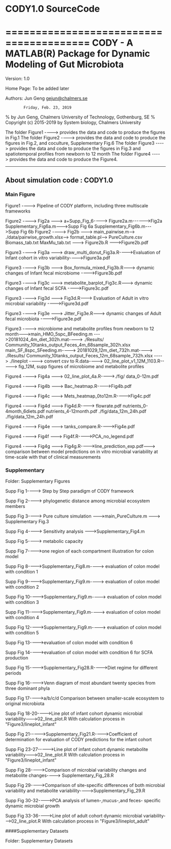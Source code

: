 # CODY1.0 SourceCode
========================================
 CODY - A MATLAB(R) Package for 
 Dynamic Modeling of Gut Microbiota
======================================

Version:    1.0

Home Page:  To be added later

Authors:    Jun Geng <gejun@chalmers.se>

            Friday, Feb. 23, 2019

%   by Jun Geng, Chalmers University of Technology, Gothenburg, SE
%   Copyright (c) 2015-2019 by System biology, Chalmers University

The folder Figure1 ----> provides the data and code to produce the
                         figures in Fig.1 
The folder Figure2 ----> provides the data and code to produce the 
                         figures in Fig.2, and coculture, Supplementary Fig.6
The folder Figure3 ----> provides the data and code to produce the 
                         figures in Fig.3 and spatiotemporal 
                         profiles from newborn to 12 month
The folder Figure4 ----> provides the data and code to produce the 
                         Figure4.

------------------------------------------------------------------------
About simulation code : CODY1.0 
------------------------------------------------------------------------
### Main Figure 
Figure1 ----> Pipeline of CODY platform, including three multiscale frameworks

Figure2 ----> Fig2a ---> a+Supp_Fig_6---->
                          Figure2a.m------>Fig2a
                          Supplementary_Fig6a.m--->Supp Fig 6a
                          Supplementary_Fig6b.m--->Supp Fig 6b
Figure2 ----> Fig2b ---> main_pairwise.m-->
                            ./data/pairwise_growth.xlsx-->
                            format_table.pl--> PureCulture.csv
                            Biomass_tab.txt MaxMu_tab.txt --->
                            Figure2b.R --->Figure2b.pdf
                            
Figure3 ----> Fig3a ---> draw_multi_donut_Fig3a.R---->Evaluation of 
Infant cohort in vitro variability---->Figure3a.pdf
                            
Figure3 ----> Fig3b ---> Box_formula_mixed_Fig3b.R--->
                         dynamic changes of Infant fecal microbiome
                         ---->Figure3b.pdf
                         
Figure3 ----> Fig3c ---> metabolite_barplot_Fig3c.R--->
                         dynamic changes of Infant fecal SCFA
                         ---->Figure3c.pdf
                         
Figure3 ----> Fig3d ---> Fig3d.R--->
                         Evaluation of Adult in vitro microbial variability
                         ---->Figure3d.pdf
                         
Figure3 ----> Fig3e ---> Jitter_Fig3e.R--->
                         dynamic changes of Adult fecal microbiota
                         ---->Figure3e.pdf
                         
Figure3 ----> microbiome and metabolite profiles from newborn to
                            12 month--->main_HMO_5spc_BFeeding.m 
                            --->20181024_4m_diet_302h.mat---->
                            ./Results/
                            Community_10tanks_output_Feces_4m_68sample_302h.xlsx
                            main_SF_8spc_SFeeding.m---->
                            20181029_12m_diet_732h.mat---->
                            ./Results/
                            Community_10tanks_output_Feces_12m_68sample_732h.xlsx
                            ----> ./lineplot ----> 
                            convert csv to R.data---->
                            02_line_plot_v1_12M_1103.R----->
                            fig_12M, supp figures of microbiome
                            and metabolite profiles
                            
Figure4 ----> Fig4a ---> 02_line_plot_4a.R---->./fig/
                         data_0-12m.pdf
                         
Figure4 ----> Fig4b ---> Bac_heatmap.R---->Fig4b.pdf
                         
Figure4 ----> Fig4c ---> Mets_heatmap_0to12m.R---->Fig4c.pdf

Figure4 ----> Fig4d ---> Fig4d.R---->
                         flowrate.pdf
                         nutrients_0-4month_6diets.pdf
                         nutrients_4-12month.pdf
                         ./fig/data_12m_24h.pdf
                         ./fig/data_12m_24h.pdf
                         
Figure4 ----> Fig4e ---> tanks_compare.R---->Fig4e.pdf

Figure4 ----> Fig4f ---> Fig4f.R---->PCA_no_legend.pdf

Figure4 ----> Fig4g ---> Fig4g.R---->line_prediction_exp.pdf--->
                         comparison between model predictions on 
                         in vitro microbial variability at time-scale with
                         that of clinical measurements
                         
### Supplementary 
Folder: Supplementary Figures

  Supp Fig 1----> Step by Step paradigm of CODY framework
  
  Supp Fig 2----> phylogenetic distance among microbial ecosystem members
  
  Supp Fig 3----> Pure culture simulation --->main_PureCulture.m ---> Supplementary Fig.3
  
  Supp Fig 4----> Sensitivity analysis --->Supplementary_Fig4.m
  
  Supp Fig 5----> metabolic capacity
  
  Supp Fig 7---->one region of each compartment illustration for colon model
  
  Supp Fig 8---->Supplementary_Fig8.m----> evaluation of colon model with condition 1
  
  Supp Fig 9---->Supplementary_Fig9.m----> evaluation of colon model with condition 2
  
  Supp Fig 10---->Supplementary_Fig9.m----> evaluation of colon model with condition 3

  Supp Fig 11---->Supplementary_Fig9.m----> evaluation of colon model with condition 4
  
  Supp Fig 12---->Supplementary_Fig9.m----> evaluation of colon model with condition 5
  
  Supp Fig 13---->evaluation of colon model with condition 6
  
  Supp Fig 14---->evaluation of colon model with condition 6 for SCFA production
  
  Supp Fig 15---->Supplementary_Fig28.R---->Diet regime for different periods
  
  Supp Fig 16---->Venn diagram of most abundant twenty species from three dominant phyla
  
  Supp Fig 17---->a/b/c/d Comparison between smaller-scale ecosystem to original microbiota
  
  Supp Fig 18-20---->Line plot of infant cohort dynamic microbial variability--->02_line_plot.R
  With calculation process in "Figure3/lineplot_infant"
  
  Supp Fig 21----->Supplementary_Fig21.R---->Coefficient of determination for evaluation of CODY predictions for the infant cohort
  
  Supp Fig 23-27----->Line plot of infant cohort dynamic metabolite variability--->02_line_plot.R
  With calculation process in "Figure3/lineplot_infant"
  
  Supp Fig 28---->Comparison of microbial variability changes and metabolite changes----> Supplementary_Fig_28.R
  
  Supp Fig 29---->Comparison of site-specific differences of both microbial variability and metabolite variability---->Supplementary_Fig_29.R
  
  Supp Fig 30-32---->PCA analysis of lumen-,mucus-,and feces- specific dynamic microbial growth
  
  Supp Fig 33-36---->Line plot of adult cohort dynamic microbial variability--->02_line_plot.R
  With calculation process in "Figure3/lineplot_adult"

####Supplementary Datasets

Folder: Supplementary Datasets
         
         
